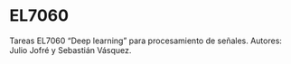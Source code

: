 # EL7060
Tareas EL7060 “Deep learning” para procesamiento de señales.
Autores: Julio Jofré y Sebastián Vásquez.
